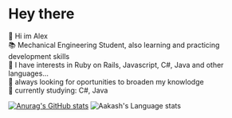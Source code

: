 # Hey there<br>
  :vulcan_salute: Hi im Alex <br>
  :books: Mechanical Engineering Student, also learning and practicing development skills <br>
  :pushpin: I have interests in Ruby on Rails, Javascript, C#, Java and other languages... <br>
  :thought_balloon: always looking for oportunities to broaden my knowlodge<br>
  :open_book: currently studying: C#, Java <br>
  
  [![Anurag's GitHub stats](https://github-readme-stats.vercel.app/api?username=AlexMFC)](https://github.com/anuraghazra/github-readme-stats)
  ![Aakash's Language stats](https://github-readme-stats-eight-theta.vercel.app/api/top-langs/?username=AlexMFC&layout=compact&langs_count=8&hide_border=true)
  
